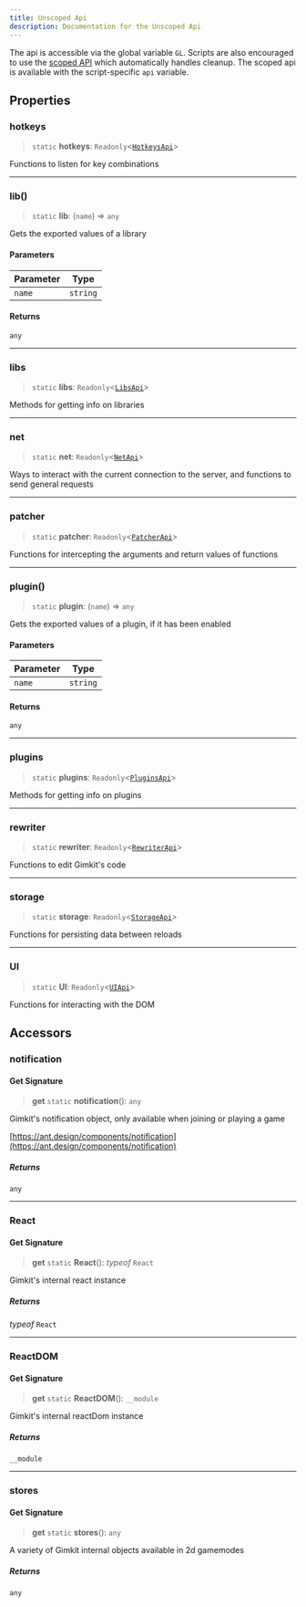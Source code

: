 ```yaml
---
title: Unscoped Api
description: Documentation for the Unscoped Api
---
```

The api is accessible via the global variable `GL`. Scripts are also encouraged to use the [scoped API](/api/scopedapi) which automatically handles cleanup. The scoped api is available with the script-specific `api` variable.
## Properties



### hotkeys

> `static` **hotkeys**: `Readonly`\<[`HotkeysApi`](/api/hotkeys)\>

Functions to listen for key combinations

***

### lib()

> `static` **lib**: (`name`) => `any`

Gets the exported values of a library

#### Parameters

| Parameter | Type |
| ------ | ------ |
| `name` | `string` |

#### Returns

`any`

***

### libs

> `static` **libs**: `Readonly`\<[`LibsApi`](/api/libs)\>

Methods for getting info on libraries

***

### net

> `static` **net**: `Readonly`\<[`NetApi`](/api/net)\>

Ways to interact with the current connection to the server,
and functions to send general requests

***

### patcher

> `static` **patcher**: `Readonly`\<[`PatcherApi`](/api/patcher)\>

Functions for intercepting the arguments and return values of functions

***

### plugin()

> `static` **plugin**: (`name`) => `any`

Gets the exported values of a plugin, if it has been enabled

#### Parameters

| Parameter | Type |
| ------ | ------ |
| `name` | `string` |

#### Returns

`any`

***

### plugins

> `static` **plugins**: `Readonly`\<[`PluginsApi`](/api/plugins)\>

Methods for getting info on plugins

***

### rewriter

> `static` **rewriter**: `Readonly`\<[`RewriterApi`](/api/rewriter)\>

Functions to edit Gimkit's code

***

### storage

> `static` **storage**: `Readonly`\<[`StorageApi`](/api/storage)\>

Functions for persisting data between reloads

***

### UI

> `static` **UI**: `Readonly`\<[`UIApi`](/api/ui)\>

Functions for interacting with the DOM

## Accessors



### notification

#### Get Signature

> **get** `static` **notification**(): `any`

Gimkit's notification object, only available when joining or playing a game

[https://ant.design/components/notification](https://ant.design/components/notification)

##### Returns

`any`

***

### React

#### Get Signature

> **get** `static` **React**(): *typeof* `React`

Gimkit's internal react instance

##### Returns

*typeof* `React`

***

### ReactDOM

#### Get Signature

> **get** `static` **ReactDOM**(): `__module`

Gimkit's internal reactDom instance

##### Returns

`__module`

***

### stores

#### Get Signature

> **get** `static` **stores**(): `any`

A variety of Gimkit internal objects available in 2d gamemodes

##### Returns

`any`
